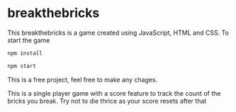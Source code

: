 # breakthebricks

This breakthebricks is a game created using JavaScript, HTML and CSS. 
To start the game 
```sh
npm install 
```
```sh
npm start
```
This is a free project, feel free to make any chages.

This is a single player game with a score feature to track the count of the bricks you break. Try not to die thrice as your score resets after that 
